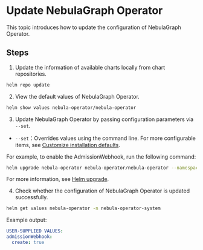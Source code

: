 # Update NebulaGraph Operator

This topic introduces how to update the configuration of NebulaGraph Operator.

## Steps

1. Update the information of available charts locally from chart repositories.
   
  ```bash
  helm repo update
  ``` 

2. View the default values of NebulaGraph Operator.
   
  ```bash
  helm show values nebula-operator/nebula-operator
  ```

3. Update NebulaGraph Operator by passing configuration parameters via `--set`.

  - `--set`：Overrides values using the command line. For more configurable items, see [Customize installation defaults](3.1.customize-installation.md).

  For example, to enable the AdmissionWebhook, run the following command:

  ```bash
  helm upgrade nebula-operator nebula-operator/nebula-operator --namespace=nebula-operator-system --version={{operator.release}} --set admissionWebhook.create=true
  ```

  For more information, see [Helm upgrade](https://helm.sh/docs/helm/helm_upgrade/).

4. Check whether the configuration of NebulaGraph Operator is updated successfully.

  ```bash
  helm get values nebula-operator -n nebula-operator-system
  ```

  Example output:

  ```yaml
  USER-SUPPLIED VALUES:
  admissionWebhook:
    create: true
  ```